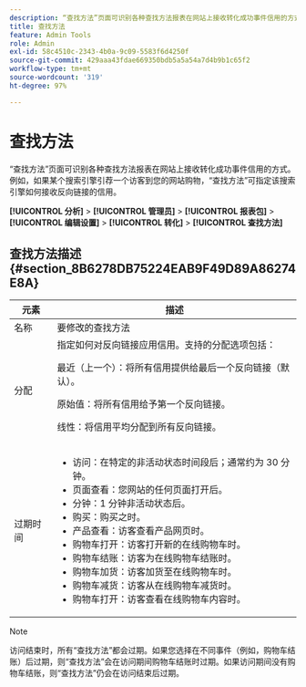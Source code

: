 ```yaml
---
description: “查找方法”页面可识别各种查找方法报表在网站上接收转化成功事件信用的方式。例如，如果某个搜索引擎引荐一个访客到您的网站购物，“查找方法”可指定该搜索引擎如何接收反向链接的信用。
title: 查找方法
feature: Admin Tools
role: Admin
exl-id: 58c4510c-2343-4b0a-9c09-5583f6d4250f
source-git-commit: 429aaa43fdae669350bdb5a5a54a7d4b9b1c65f2
workflow-type: tm+mt
source-wordcount: '319'
ht-degree: 97%

---
```


# 查找方法

“查找方法”页面可识别各种查找方法报表在网站上接收转化成功事件信用的方式。例如，如果某个搜索引擎引荐一个访客到您的网站购物，“查找方法”可指定该搜索引擎如何接收反向链接的信用。

**[!UICONTROL 分析]** > **[!UICONTROL 管理员]** > **[!UICONTROL 报表包]** > **[!UICONTROL 编辑设置]** > **[!UICONTROL 转化]** > **[!UICONTROL 查找方法]**

## 查找方法描述 {#section_8B6278DB75224EAB9F49D89A86274E8A}

<table id="table_8ABC1C9BD63F419082E4C4C69E401526"> 
 <thead> 
  <tr> 
   <th colname="col1" class="entry"> 元素 </th> 
   <th colname="col2" class="entry"> 描述 </th> 
  </tr> 
 </thead>
 <tbody> 
  <tr> 
   <td colname="col1"> 名称 </td> 
   <td colname="col2"> 要修改的查找方法 </td> 
  </tr> 
  <tr> 
   <td colname="col1"> 分配 </td> 
   <td colname="col2"> 指定如何对反向链接应用信用。支持的分配选项包括： <p> <span class="uicontrol">最近（上一个）：</span>将所有信用提供给最后一个反向链接（默认）。 </p> <p> <span class="uicontrol">原始值：</span>将所有信用给予第一个反向链接。 </p> <p> <span class="uicontrol">线性：</span>将信用平均分配到所有反向链接。 </p> </td> 
  </tr> 
  <tr> 
   <td colname="col1"> 过期时间 </td> 
   <td colname="col2"> 
    <ul id="ul_95EB224CAD164E9997B148E08AFA5F9B"> 
     <li id="li_C240460C21E14AA498D2EA62B9354710"> <span class="uicontrol">访问：</span>在特定的非活动状态时间段后；通常约为 30 分钟。 </li> 
     <li id="li_A3AE5438919E44B68DF99BEEA60C44EE"> <span class="uicontrol">页面查看：</span>您网站的任何页面打开后。 </li> 
     <li id="li_D5E20FEF313E4C5B99E7097CA175761A"> <span class="uicontrol">分钟：</span>1 分钟非活动状态后。 </li> 
     <li id="li_7315AA3EDDBB47A2BEA3C173881378A1"> <span class="uicontrol">购买：</span>购买之时。 </li> 
     <li id="li_C0CF07581654472C9C9EC944E6F18164"> <span class="uicontrol">产品查看：</span>访客查看产品网页时。 </li> 
     <li id="li_A1B04065150B407491D2EC78EC0DBDF5"> <span class="uicontrol">购物车打开：</span>访客打开新的在线购物车时。 </li> 
     <li id="li_2AA50C6B9CB14500B67909CDF2AA700C"> <span class="uicontrol">购物车结账：</span>访客为在线购物车结账时。 </li> 
     <li id="li_F58CE6FB8DCE4BE4927FFCB35A6D8E31"> <span class="uicontrol">购物车加货：</span>访客加货至在线购物车时。 </li> 
     <li id="li_AD7C846F46604FC48E0919ACB7515E14"> <span class="uicontrol">购物车减货：</span>访客从在线购物车减货时。 </li> 
     <li id="li_EB66E0563F564C9F985BE922DABD0A56"> <span class="uicontrol">购物车打开：</span>访客查看在线购物车内容时。 </li> 
    </ul> </td> 
  </tr> 
 </tbody> 
</table>

>[!NOTE]
>
>访问结束时，所有“查找方法”都会过期。如果您选择在不同事件（例如，购物车结账）后过期，则“查找方法”会在访问期间购物车结账时过期。如果访问期间没有购物车结账，则“查找方法”仍会在访问结束后过期。

